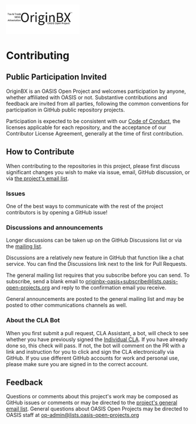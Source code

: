 <img src="artwork/OriginBX_OASIS_logo_blk_1.png" width="200">

# Contributing

## Public Participation Invited

OriginBX is an OASIS Open Project and welcomes participation by anyone, whether affiliated with OASIS or not. Substantive contributions and feedback are invited from all parties, following the common conventions for participation in GitHub public repository projects.

Participation is expected to be consistent with our [Code of Conduct](./CODE-OF-CONDUCT.md), the licenses applicable for each repository, and the acceptance of our Contributor License Agreement, generally at the time of first contribution.

## How to Contribute

When contributing to the repositories in this project, please first discuss significant changes you wish to make via issue, email, GitHub discussion, or via [the project's email list](https://lists.oasis-open-projects.org/g/originbx-oasis/).

### Issues

One of the best ways to communicate with the rest of the project contributors is by opening a GitHub issue!

### Discussions and announcements

Longer discussions can be taken up on the GitHub Discussions list or via the [mailing list](mailto:originbx-oasis@lists.oasis-open-projects.org).

Discussions are a relatively new feature in GitHub that function like a chat service. You can find the Discussions link next to the link for Pull Requests.

The general mailing list requires that you subscribe before you can send. To subscribe, send a blank email to originbx-oasis+subscribe@lists.oasis-open-projects.org and 
reply to the confirmation email you receive. 

General announcements are posted to the general mailing list and may be posted to other communications channels as well.

<!-- ### Chat [optional] - update when project sets up Teams

The [project name] community uses Slack for ad hoc discussion. If you wish to join the channel, use [this invite](url to the join link). -->

### About the CLA Bot

When you first submit a pull request, CLA Assistant, a bot, will check to see whether you have previously signed the [Individual CLA](https://github.com/oasis-open-projects/documentation/blob/master/policy/clas-and-special-covenant.md). If you have already done so, this check will pass. If not, the bot will comment on the PR with a link and instruction for you to click and sign the CLA electronically via GitHub. If you use different GitHub accounts for work and personal use, please make sure you are signed in to the correct account.

## Feedback

Questions or comments about this project's work may be composed as GitHub issues or comments or may be directed to the [project's general email list](mailto:originbx-oasis@lists.oasis-open-projects.org). General questions about OASIS Open Projects may be directed to OASIS staff at op-admin@lists.oasis-open-projects.org
